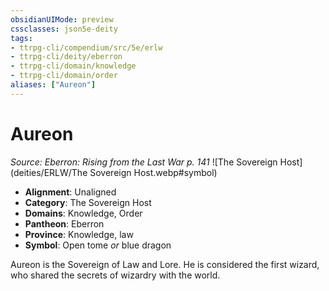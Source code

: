 ```yaml
---
obsidianUIMode: preview
cssclasses: json5e-deity
tags:
- ttrpg-cli/compendium/src/5e/erlw
- ttrpg-cli/deity/eberron
- ttrpg-cli/domain/knowledge
- ttrpg-cli/domain/order
aliases: ["Aureon"]
---
```

# Aureon
*Source: Eberron: Rising from the Last War p. 141* 
![The Sovereign Host](deities/ERLW/The Sovereign Host.webp#symbol)

- **Alignment**: Unaligned
- **Category**: The Sovereign Host
- **Domains**: Knowledge, Order
- **Pantheon**: Eberron
- **Province**: Knowledge, law
- **Symbol**: Open tome *or* blue dragon

Aureon is the Sovereign of Law and Lore. He is considered the first wizard, who shared the secrets of wizardry with the world.
